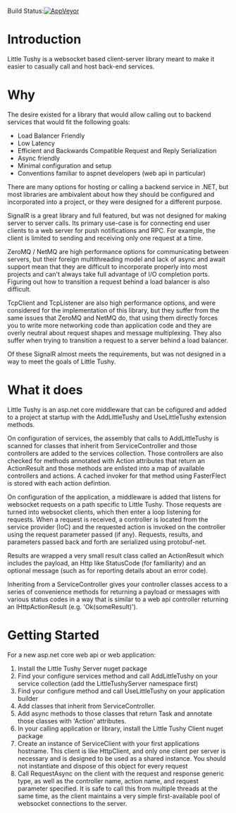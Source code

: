 Build Status:[![AppVeyor](https://ci.appveyor.com/api/projects/status/y06lq27jfsi2iweh/branch/master?svg=true)](https://ci.appveyor.com/project/keithwill/littletushy)


# Introduction 
Little Tushy is a websocket based client-server library meant to make it
easier to casually call and host back-end services.

# Why

The desire existed for a library that would allow calling out to backend services that would
fit the following goals:

*  Load Balancer Friendly
*  Low Latency
*  Efficient and Backwards Compatible Request and Reply Serialization
*  Async friendly
*  Minimal configuration and setup
*  Conventions familiar to aspnet developers (web api in particular)

There are many options for hosting or calling a backend service in .NET, but
most libraries are ambivalent about how they should be configured and incorporated
into a project, or they were designed for a different purpose.

SignalR is a great library and full featured, but was not designed for making server to
server calls. Its primary use-case is for connecting end user clients to a web server
for push notifications and RPC. For example, the client is limited to sending and receiving
only one request at a time.

ZeroMQ / NetMQ are high performance options for communicating between servers, but
their foreign multithreading model and lack of async and await support mean that they
are difficult to incorporate properly into most projects and can't always take full 
advantage of I/O completion ports. Figuring out how to transition a request behind a load
balancer is also difficult.

TcpClient and TcpListener are also high performance options, and were considered for the
implementation of this library, but they suffer from the same issues that ZeroMQ and NetMQ
do, that using them directly forces you to write more networking code than application code
and they are overly neutral about request shapes and message multiplexing. They also suffer
when trying to transition a request to a server behind a load balancer.

Of these SignalR almost meets the requirements, but was not designed in a way to meet the
goals of Little Tushy.

# What it does
Little Tushy is an asp.net core middleware that can be cofigured and added to a project
at startup with the AddLittleTushy and UseLittleTushy extension methods.

On configuration of services, the assembly that calls to AddLittleTushy is scanned for classes that inherit from ServiceController and those controllers are added to the services collection.
Those controllers are also checked for methods annotated with Action attributes that return an ActionResult and those methods are enlisted into a map of available controllers and actions. A cached invoker for that method using FasterFlect is stored with each action defintion.

On configuration of the application, a middleware is added that listens for websocket requests on a path specific to Little Tushy. Those requests are turned into websocket clients, which then
enter a loop listening for requests. When a request is received, a controller is located
from the service provider (IoC) and the requested action is invoked on the controller
using the request parameter passed (if any). Requests, results, and parameters passed back
and forth are serialized using protobuf-net.

Results are wrapped a very small result class called an ActionResult which includes the payload, an Http like StatusCode (for familiarity) and an optional message (such as for reporting details about an error code).

Inheriting from a ServiceController gives your controller classes access to a series of convenience methods for returning a payload or messages with various status codes in a way
that is similar to a web api controller returning an IHttpActionResult (e.g. 'Ok(someResult)').

# Getting Started
For a new asp.net core web api or web application:
1.  Install the Little Tushy Server nuget package
2.  Find your configure services method and call AddLittleTushy on your service collection (add the LittleTushyServer namespace first)
3.  Find your configure method and call UseLittleTushy on your application builder
4.  Add classes that inherit from ServiceController. 
5.  Add async methods to those classes that return Task<ActionResult> and annotate those classes with 'Action' attributes.
6.  In your calling application or library, install the Little Tushy Client nuget package
7.  Create an instance of ServiceClient with your first applications hostname. This client is like HttpClient, and only one client per server is necessary and is designed to be used as a shared instance. You should not instantiate and dispose of this object for every request
8.  Call RequestAsync on the client with the request and response generic type, as well as
the controller name, action name, and request parameter specified. It is safe to call this from
multiple threads at the same time, as the client maintains a very simple first-available pool of
websocket connections to the server.

<!-- # Build and Test
TODO: Describe and show how to build your code and run the tests. 

# Contribute
TODO: Explain how other users and developers can contribute to make your code better. 

If you want to learn more about creating good readme files then refer the following [guidelines](https://www.visualstudio.com/en-us/docs/git/create-a-readme). You can also seek inspiration from the below readme files:
- [ASP.NET Core](https://github.com/aspnet/Home)
- [Visual Studio Code](https://github.com/Microsoft/vscode)
- [Chakra Core](https://github.com/Microsoft/ChakraCore) -->